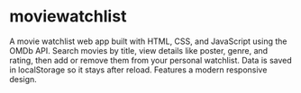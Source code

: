 # moviewatchlist
A movie watchlist web app built with HTML, CSS, and JavaScript using the OMDb API. Search movies by title, view details like poster, genre, and rating, then add or remove them from your personal watchlist. Data is saved in localStorage so it stays after reload. Features a modern responsive design.
